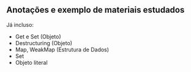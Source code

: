 ## Anotações e exemplo de materiais estudados

Já incluso:
- Get e Set (Objeto)
- Destructuring (Objeto)
- Map, WeakMap (Estrutura de Dados)
- Set
- Objeto literal